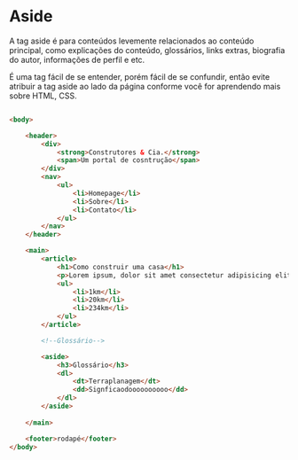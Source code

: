 # Aside

A tag aside é para conteúdos levemente relacionados ao conteúdo principal, como explicações do conteúdo, glossários, links extras, biografia do autor, informações de perfil e etc.

É uma tag fácil de se entender, porém fácil de se confundir, então evite atribuir a tag aside ao lado da página conforme você for aprendendo mais sobre HTML, CSS.

```html

<body>

    <header>
        <div>
            <strong>Construtores & Cia.</strong>
            <span>Um portal de cosntrução</span>
        </div>
        <nav>
            <ul>
                <li>Homepage</li>
                <li>Sobre</li>
                <li>Contato</li>
            </ul>
        </nav>
    </header>

    <main>
        <article>
            <h1>Como construir uma casa</h1>
            <p>Lorem ipsum, dolor sit amet consectetur adipisicing elit. Magni consequatur quaerat adipisci neque, eum nihil illum culpa, distinctio sunt repellendus dolores excepturi voluptas. Quasi officiis, mollitia possimus iure fugiat dolorum.</p>
            <ul>
                <li>1km</li>
                <li>20km</li>
                <li>234km</li>
            </ul>
        </article>  

        <!--Glossário-->

        <aside>
            <h3>Glossário</h3>
            <dl>
                <dt>Terraplanagem</dt>
                <dd>Signficaodoooooooooo</dd>
            </dl>
        </aside>
    
    </main>

    <footer>rodapé</footer>
</body>

```